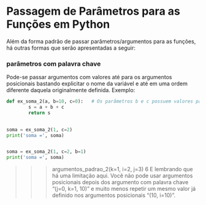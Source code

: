 # Passagem de Parâmetros para as Funções em Python
Além da forma padrão de passar parâmetros/argumentos para as funções, há outras formas que serão apresentadas a seguir:

### parâmetros com palavra chave
Pode-se passar argumentos com valores até para os argumentos posicionais bastando explicitar o nome da variável e até em uma ordem diferente daquela originalmente definida.
Exemplo:
``` python runnable
def ex_soma_2(a, b=10, c=0):   # Os parâmetros b e c possuem valores padrão, caso não seja enviados
        s = a + b + c
        return s
 

soma = ex_soma_2(1, c=2)
print('soma =', soma)


soma = ex_soma_2(1, c=2, b=1)
print('soma =', soma)
```

>>> argumentos_padrao_2(k=1, i=2, j=3)
6
E lembrando que há uma limitação aqui. Você não pode usar argumentos posicionais depois dos argumento com palavra chave “(j=0, k=1, 10)” e muito menos repetir um mesmo valor já definido nos argumentos posicionais “(10, i=10)”.
